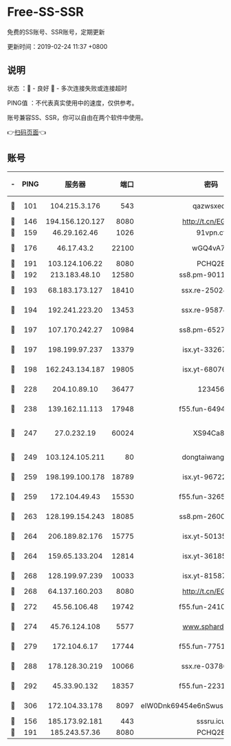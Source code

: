 # Free-SS-SSR

免费的SS账号、SSR账号，定期更新

更新时间：2019-02-24 11:37 +0800

## 说明

状态     ：🙂 - 良好 🙁 - 多次连接失败或连接超时

PING值   ：不代表真实使用中的速度，仅供参考。

账号兼容SS、SSR，你可以自由在两个软件中使用。

👉[扫码页面](https://liesauer.github.io/free-ss-ssr.github.io/)👈

## 账号

|-|PING|服务器|端口|密码|加密方式|区域|
|:----:|:----:|:-----:|-----:|:----:|:----:|:----:|
|🙂|101|104.215.3.176|543|qazwsxedc|aes-256-gcm|JP|
|🙂|146|194.156.120.127|8080|http://t.cn/EGJIyrl|rc4-md5|RU|
|🙂|159|46.29.162.46|1026|91vpn.cf|rc4-md5|RU|
|🙂|176|46.17.43.2|22100|wGQ4vA7D|aes-256-gcm|RU|
|🙂|191|103.124.106.22|8080|PCHQ2E|rc4-md5|US|
|🙂|192|213.183.48.10|12580|ss8.pm-90110063|rc4-md5|RU|
|🙂|193|68.183.173.127|18410|ssx.re-25024639|aes-256-cfb|US|
|🙂|194|192.241.223.20|13453|ssx.re-95874126|aes-256-cfb|US|
|🙂|197|107.170.242.27|10984|ss8.pm-65278892|aes-256-cfb|US|
|🙂|197|198.199.97.237|13379|isx.yt-33267652|aes-256-cfb|US|
|🙂|198|162.243.134.187|19805|isx.yt-68076091|aes-256-cfb|US|
|🙂|228|204.10.89.10|36477|123456|aes-256-cfb|US|
|🙂|238|139.162.11.113|17948|f55.fun-64941452|aes-256-cfb|SG|
|🙂|247|27.0.232.19|60024|XS94Ca8K|xchacha20-ietf-poly1305|HK|
|🙂|249|103.124.105.211|80|dongtaiwang.com|aes-256-cfb|US|
|🙂|259|198.199.100.178|18789|isx.yt-96722756|aes-256-cfb|US|
|🙂|259|172.104.49.43|15530|f55.fun-32654062|aes-256-cfb|SG|
|🙂|263|128.199.154.243|18085|ss8.pm-26006115|aes-256-cfb|SG|
|🙂|264|206.189.82.176|15775|isx.yt-50135152|aes-256-cfb|SG|
|🙂|264|159.65.133.204|12814|isx.yt-36185049|aes-256-cfb|SG|
|🙂|268|128.199.97.239|10033|isx.yt-81587918|aes-256-cfb|SG|
|🙂|268|64.137.160.203|8080|http://t.cn/EGJIyrl|rc4-md5|CA|
|🙂|272|45.56.106.48|19742|f55.fun-24105973|aes-256-cfb|US|
|🙂|274|45.76.124.108|5577|www.sphard.com|aes-256-cfb|AU|
|🙂|279|172.104.6.17|17744|f55.fun-77515486|aes-256-cfb|US|
|🙂|288|178.128.30.219|10066|ssx.re-03786233|aes-256-cfb|SG|
|🙂|292|45.33.90.132|18357|f55.fun-22315113|aes-256-cfb|US|
|🙂|306|172.104.33.178|8097|eIW0Dnk69454e6nSwuspv9DmS201tQ0D|aes-256-cfb|SG|
|🙂|156|185.173.92.181|443|sssru.icu|rc4-md5|RU|
|🙂|191|185.243.57.36|8080|PCHQ2E|rc4-md5|US|
